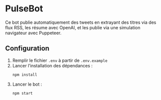 # PulseBot

Ce bot publie automatiquement des tweets en extrayant des titres via des flux RSS, les résume avec OpenAI, et les publie via une simulation navigateur avec Puppeteer.

## Configuration

1. Remplir le fichier `.env` à partir de `.env.example`
2. Lancer l’installation des dépendances :  
   ```bash
   npm install
   ```
3. Lancer le bot :  
   ```bash
   npm start
   ```